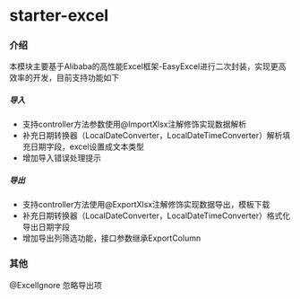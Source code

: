 # starter-excel

### 介绍
本模块主要基于Alibaba的高性能Excel框架-EasyExcel进行二次封装，实现更高效率的开发，目前支持功能如下

##### 导入
- 支持controller方法参数使用@ImportXlsx注解修饰实现数据解析
- 补充日期转换器（LocalDateConverter，LocalDateTimeConverter）解析填充日期字段，excel设置成文本类型
- 增加导入错误处理提示

##### 导出
- 支持controller方法使用@ExportXlsx注解修饰实现数据导出，模板下载
- 补充日期转换器（LocalDateConverter，LocalDateTimeConverter）格式化导出日期字段
- 增加导出列筛选功能，接口参数继承ExportColumn

### 其他
@ExcelIgnore  忽略导出项